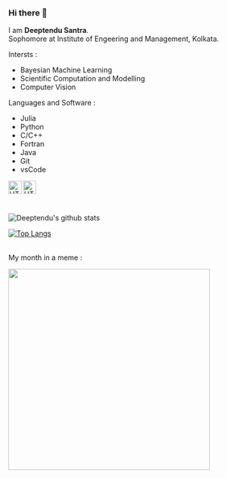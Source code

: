 ### Hi there 👋

I am **Deeptendu Santra**.
<br>Sophomore at Institute of Engeering and Management, Kolkata.

Intersts :
- Bayesian Machine Learning 
- Scientific Computation and Modelling 
- Computer Vision 

Languages and Software :
- Julia
- Python
- C/C++
- Fortran
- Java
- Git
- vsCode

<img align="left" alt="HTML5" width="26px" src="https://user-images.githubusercontent.com/55111154/100546857-8ba9c700-3289-11eb-9627-ae469441946b.png" />


<img align="left" alt="HTML5" width="26px" src="https://user-images.githubusercontent.com/55111154/100546857-8ba9c700-3289-11eb-9627-ae469441946b.png" />

<br/>
<br/>
<br/>

![Deeptendu's github stats](https://github-readme-stats.vercel.app/api?username=DSantra92&count_private=true&show_icons=True&theme=gotham)

[![Top Langs](https://github-readme-stats.vercel.app/api/top-langs/?username=DSantra92&hide=MATLAB)](https://github.com/anuraghazra/github-readme-stats)


<br>My month in a meme :

<img width = 400 src ="dasd">


